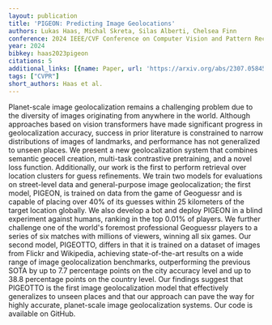 ```yaml
---
layout: publication
title: 'PIGEON: Predicting Image Geolocations'
authors: Lukas Haas, Michal Skreta, Silas Alberti, Chelsea Finn
conference: 2024 IEEE/CVF Conference on Computer Vision and Pattern Recognition (CVPR)
year: 2024
bibkey: haas2023pigeon
citations: 5
additional_links: [{name: Paper, url: 'https://arxiv.org/abs/2307.05845'}]
tags: ["CVPR"]
short_authors: Haas et al.
---
```

Planet-scale image geolocalization remains a challenging problem due to the
diversity of images originating from anywhere in the world. Although approaches
based on vision transformers have made significant progress in geolocalization
accuracy, success in prior literature is constrained to narrow distributions of
images of landmarks, and performance has not generalized to unseen places. We
present a new geolocalization system that combines semantic geocell creation,
multi-task contrastive pretraining, and a novel loss function. Additionally,
our work is the first to perform retrieval over location clusters for guess
refinements. We train two models for evaluations on street-level data and
general-purpose image geolocalization; the first model, PIGEON, is trained on
data from the game of Geoguessr and is capable of placing over 40% of its
guesses within 25 kilometers of the target location globally. We also develop a
bot and deploy PIGEON in a blind experiment against humans, ranking in the top
0.01% of players. We further challenge one of the world's foremost professional
Geoguessr players to a series of six matches with millions of viewers, winning
all six games. Our second model, PIGEOTTO, differs in that it is trained on a
dataset of images from Flickr and Wikipedia, achieving state-of-the-art results
on a wide range of image geolocalization benchmarks, outperforming the previous
SOTA by up to 7.7 percentage points on the city accuracy level and up to 38.8
percentage points on the country level. Our findings suggest that PIGEOTTO is
the first image geolocalization model that effectively generalizes to unseen
places and that our approach can pave the way for highly accurate, planet-scale
image geolocalization systems. Our code is available on GitHub.